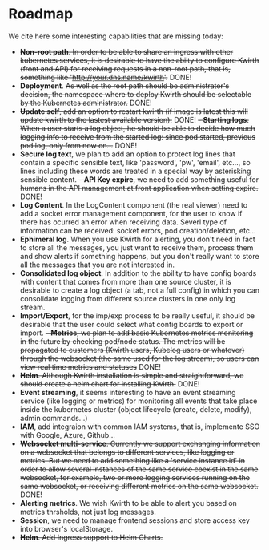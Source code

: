 # Roadmap
We cite here some interesting capabilities that are missing today:

  - ~~**Non-root path**. In order to be able to share an ingress with other kubernetes services, it is desirable to have the abiity to configure Kwirth (front and API) for receiving requests in a non-root path, that is, something like 'http://your.dns.name/kwirth'.~~ DONE!
  - **Deployment**. ~~As well as the root path should be administrator's decision, the namespace where to deploy Kwirth should be selectable by the Kubernetes administrator.~~ DONE!
  - ~~**Update self**, add an option to restart kwirth (if image is latest this will update kwirth to the lastest available version).~~ DONE!
  ~~- **Starting logs**. When a user starts a log object, he should be able to decide how much logging info to receive from the started log: since pod started, previous pod log, only from now on...~~ DONE!
  - **Secure log text**, we plan to add an option to protect log lines that contain a specific sensible text, like 'password', 'pw', 'email', etc..., so lines including these words are treated in a special way by asterisking sensible content.
  ~~- **API Key expire**, we need to add something useful for humans in the API management at front application when setting expire.~~ DONE!
  - **Log Content**. In the LogContent component (the real viewer) need to add a socket error management component, for the user to know if there has ocurred an error when receiving data. Severl type of information can be received: socket errors, pod creation/deletion, etc...
  - **Ephimeral log**. When you use Kwirth for alerting, you don't need in fact to store all the messages, you just want to receive them, process them and show alerts if something happens, but you don't really want to store all the messages that you are not interested in.
  - **Consolidated log object**. In addition to the ability to have config boards with content that comes from more than one source cluster, it is desirable to create a log object (a tab, not a full config) in which you can consolidate logging from different source clusters in one only log stream.
  - **Import/Export**, for the imp/exp process to be really useful, it should be desirable that the user could select what config boards to export or import.
  ~~- **Metrics**, we plan to add basic Kubernetes metrics monitoring in the future by checking pod/node status. The metrics will be propagated to customers (Kwirth users, Kubelog users or whatever) through the websocket (the same used for the log stream), so users can view real time metrics and statuses~~ DONE!
  - ~~**Helm**. Although Kwirth installation is simple and straightforward, we should create a helm chart for installing Kwirth.~~ DONE!
  - **Event streaming**, it seems interesting to have an event streaming service (like logging or metrics) for monitoring all events that take place inside the kubernetes cluster (object lifecycle (create, delete, modify), admin commands...)
  - **IAM**, add integraion with common IAM systems, that is, implemente SSO with Google, Azure, Github...
  - ~~**Websocket multi-service**. Currently we support exchanging information on a websocket that belongs to different services, like logging or metrics. But we need to add something like a 'service instance id' in order to allow several instances of the same service coexist in the same websocket, for example, two or more logging services running on the same websocket, or receiving different metrics on the same websocket.~~ DONE!
  - **Alerting metrics**. We wish Kwirth to be able to alert you based on metrics thrsholds, not just log messages. 
  - **Session**, we need to manage frontend sessions and store access key into browser's localStorage.
  - ~~**Helm**. Add Ingress support to Helm Charts.~~
